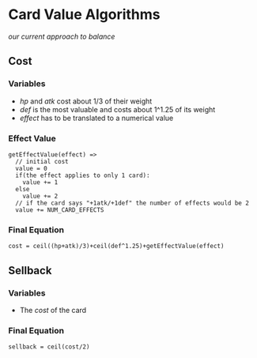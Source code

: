 # Card Value Algorithms
*our current approach to balance*
## Cost
### Variables
- *hp* and *atk* cost about 1/3 of their weight
- *def* is the most valuable and costs about 1^1.25 of its weight
- *effect* has to be translated to a numerical value

### Effect Value
```
getEffectValue(effect) =>
  // initial cost
  value = 0
  if(the effect applies to only 1 card):
    value += 1
  else
    value += 2
  // if the card says "+1atk/+1def" the number of effects would be 2
  value += NUM_CARD_EFFECTS
```
### Final Equation
`cost = ceil((hp+atk)/3)+ceil(def^1.25)+getEffectValue(effect)`
## Sellback
### Variables
- The *cost* of the card

### Final Equation
`sellback = ceil(cost/2)`
